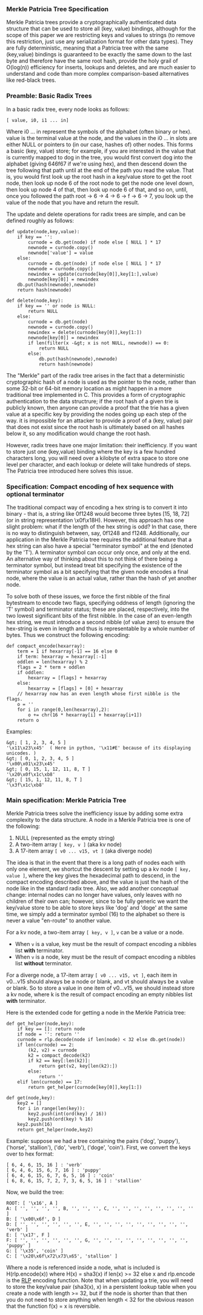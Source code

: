 ### Merkle Patricia Tree Specification

Merkle Patricia trees provide a cryptographically authenticated data structure that can be used to store all (key, value) bindings, although for the scope of this paper we are restricting keys and values to strings (to remove this restriction, just use any serialization format for other data types). They are fully deterministic, meaning that a Patricia tree with the same (key,value) bindings is guaranteed to be exactly the same down to the last byte and therefore have the same root hash, provide the holy grail of O(log(n)) efficiency for inserts, lookups and deletes, and are much easier to understand and code than more complex comparison-based alternatives like red-black trees.

### Preamble: Basic Radix Trees

In a basic radix tree, every node looks as follows:

    [ value, i0, i1 ... in]

Where i0 ... in represent the symbols of the alphabet (often binary or hex). value is the terminal value at the node, and the values in the i0 ... in slots are either NULL or pointers to (in our case, hashes of) other nodes. This forms a basic (key, value) store; for example, if you are interested in the value that is currently mapped to dog in the tree, you would first convert dog into the alphabet (giving 646f67 if we're using hex), and then descend down the tree following that path until at the end of the path you read the value. That is, you would first look up the root hash in a key/value store to get the root node, then look up node 6 of the root node to get the node one level down, then look up node 4 of that, then look up node 6 of that, and so on, until, once you followed the path root -> 6 -> 4 -> 6 -> f -> 6 -> 7, you look up the value of the node that you have and return the result.

The update and delete operations for radix trees are simple, and can be defined roughly as follows:

    def update(node,key,value):
        if key == '':
            curnode = db.get(node) if node else [ NULL ] * 17
            newnode = curnode.copy()
            newnode['value'] = value
        else:
            curnode = db.get(node) if node else [ NULL ] * 17
            newnode = curnode.copy()
            newindex = update(curnode[key[0]],key[1:],value)
            newnode[key[0]] = newindex
        db.put(hash(newnode),newnode)
        return hash(newnode)

    def delete(node,key):
        if key == '' or node is NULL:
            return NULL
        else:
            curnode = db.get(node)
            newnode = curnode.copy()
            newindex = delete(curnode[key[0]],key[1:])
            newnode[key[0]] = newindex
            if len(filter(x -&gt; x is not NULL, newnode)) == 0:
                return NULL
            else:
                db.put(hash(newnode),newnode)
                return hash(newnode)

The "Merkle" part of the radix tree arises in the fact that a deterministic cryptographic hash of a node is used as the pointer to the node, rather than some 32-bit or 64-bit memory location as might happen in a more traditional tree implemented in C. This provides a form of cryptographic authentication to the data structrure; if the root hash of a given trie is publicly known, then anyone can provide a proof that the trie has a given value at a specific key by providing the nodes going up each step of the way. it is impossible for an attacker to provide a proof of a (key, value) pair that does not exist since the root hash is ultimately based on all hashes below it, so any modification would change the root hash.

However, radix trees have one major limitation: their inefficiency. If you want to store just one (key,value) binding where the key is a few hundred characters long, you will need over a kilobyte of extra space to store one level per character, and each lookup or delete will take hundreds of steps. The Patricia tree introduced here solves this issue.

### Specification: Compact encoding of hex sequence with optional terminator

The traditional compact way of encoding a hex string is to convert it into binary - that is, a string like 0f1248 would become three bytes \[15, 18, 72\] (or in string representation \x0f\x18H). However, this approach has one slight problem: what if the length of the hex string is odd? In that case, there is no way to distinguish between, say, 0f1248 and f1248. Additionally, our application in the Merkle Patricia tree requires the additional feature that a hex string can also have a special &quot;terminator symbol&quot; at the end (denoted by the 'T'). A terminator symbol can occur only once, and only at the end. An alternative way of thinking about this to not think of there being a terminator symbol, but instead treat bit specifying the existence of the terminator symbol as a bit specifying that the given node encodes a final node, where the value is an actual value, rather than the hash of yet another node.

To solve both of these issues, we force the first nibble of the final bytestream to encode two flags, specifying oddness of length (ignoring the 'T' symbol) and terminator status; these are placed, respectively, into the two lowest significant bits of the first nibble. In the case of an even-length hex string, we must introduce a second nibble (of value zero) to ensure the hex-string is even in length and thus is representable by a whole number of bytes. Thus we construct the following encoding:

    def compact_encode(hexarray):
        term = 1 if hexarray[-1] == 16 else 0
        if term: hexarray = hexarray[:-1]
        oddlen = len(hexarray) % 2
        flags = 2 * term + oddlen
        if oddlen:
            hexarray = [flags] + hexarray
        else:
            hexarray = [flags] + [0] + hexarray
        // hexarray now has an even length whose first nibble is the flags.
        o = ''
        for i in range(0,len(hexarray),2):
            o += chr(16 * hexarray[i] + hexarray[i+1])
        return o

Examples:

    &gt; [ 1, 2, 3, 4, 5 ]
    '\x11\x23\x45'  ( Here in python, '\x11#E' because of its displaying unicodes. ) 
    &gt; [ 0, 1, 2, 3, 4, 5 ]
    '\x00\x01\x23\x45'
    &gt; [ 0, 15, 1, 12, 11, 8, T ]
    '\x20\x0f\x1c\xb8'
    &gt; [ 15, 1, 12, 11, 8, T ]
    '\x3f\x1c\xb8'

### Main specification: Merkle Patricia Tree

Merkle Patricia trees solve the inefficiency issue by adding some extra complexity to the data structure. A node in a Merkle Patricia tree is one of the following:

1. NULL (represented as the empty string)
2. A two-item array `[ key, v ]` (aka kv node)
3. A 17-item array `[ v0 ... v15, vt ]` (aka diverge node)

The idea is that in the event that there is a long path of nodes each with only one element, we shortcut the descent by setting up a kv node `[ key, value ]`, where the key gives the hexadecimal path to descend, in the compact encoding described above, and the value is just the hash of the node like in the standard radix tree. Also, we add another conceptual change: internal nodes can no longer have values, only leaves with no children of their own can; however, since to be fully generic we want the key/value store to be able to store keys like 'dog' and 'doge' at the same time, we simply add a terminator symbol (16) to the alphabet so there is never a value &quot;en-route&quot; to another value.

For a kv node, a two-item array `[ key, v ]`, `v` can be a value or a node. 
* When `v` is a value, key must be the result of compact encoding a nibbles list **with** terminator.
* When `v` is a node, key must be the result of compact encoding a nibbles list **without** terminator.

For a diverge node, a 17-item array `[ v0 ... v15, vt ]`, each item in v0...v15 should always be a node or blank, and vt should always be a value or blank. So to store a value in one item of v0...v15, we should instead store a kv node, where k is the result of compact encoding an empty nibbles list **with** terminator.

Here is the extended code for getting a node in the Merkle Patricia tree:

    def get_helper(node,key):
        if key == []: return node
        if node = '': return ''
        curnode = rlp.decode(node if len(node) < 32 else db.get(node))
        if len(curnode) == 2:
            (k2, v2) = curnode
            k2 = compact_decode(k2)
            if k2 == key[:len(k2)]:
                return get(v2, key[len(k2):])
            else:
                return ''
        elif len(curnode) == 17:
            return get_helper(curnode[key[0]],key[1:])

    def get(node,key):
        key2 = []
        for i in range(len(key)):
            key2.push(int(ord(key) / 16))
            key2.push(ord(key) % 16)
        key2.push(16)
        return get_helper(node,key2)

Example: suppose we had a tree containing the pairs ('dog', 'puppy'), ('horse', 'stallion'), ('do', 'verb'), ('doge', 'coin'). First, we convert the keys over to hex format:

    [ 6, 4, 6, 15, 16 ] : 'verb'
    [ 6, 4, 6, 15, 6, 7, 16 ] : 'puppy'
    [ 6, 4, 6, 15, 6, 7, 6, 5, 16 ] : 'coin'
    [ 6, 8, 6, 15, 7, 2, 7, 3, 6, 5, 16 ] : 'stallion'

Now, we build the tree:

    ROOT: [ '\x16', A ]
    A: [ '', '', '', '', B, '', '', '', C, '', '', '', '', '', '', '', '' ]
    B: [ '\x00\x6f', D ]
    D: [ '', '', '', '', '', '', E, '', '', '', '', '', '', '', '', '', 'verb' ]
    E: [ '\x17', F ]
    F: [ '', '', '', '', '', '', G, '', '', '', '', '', '', '', '', '', 'puppy' ]
    G: [ '\x35', 'coin' ]
    C: [ '\x20\x6f\x72\x73\x65', 'stallion' ]

Where a node is referenced inside a node, what is included is H(rlp.encode(x)) where H(x) = sha3(x) if len(x) >= 32 else x and rlp.encode is the [RLP](https://github.com/ethereum/wiki/wiki/%5BEnglish%5D-RLP) encoding function. Note that when updating a trie, you will need to store the key/value pair (sha3(x), x) in a persistent lookup table when you create a node with length >= 32, but if the node is shorter than that then you do not need to store anything when length < 32 for the obvious reason that the function f(x) = x is reversible.